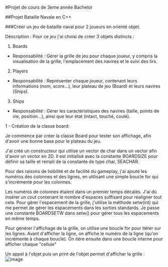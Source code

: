 #Projet de cours de 3eme année Bachelor

##Projet Bataille Navale en C++

###Créer un jeu de bataille naval pour 2 joueurs en orienté objet.

Déscription :
Pour ce jeu j'ai choisi de créer 3 objets distincts :
1. Boards
- Responsabilité : Gérer la grille de jeu pour chaque joueur, y compris la visualisation de la grille, l'emplacement des navires et le suivi des tirs.
2. Players
- Responsabilité : Représenter chaque joueur, contenant leurs informations (nom, score...), leur plateau de jeu (Board) et leurs navires (Ships).
3. Ships
- Responsabilité : Gérer les caractéristiques des navires (taille, points de vie, position...), ainsi que leur état (intact, touché, coulé).


1 - Création de la classe board:

Je commence par créer la classe Board pour tester son affichage, afin d'avoir une bonne base pour le plateau du jeu.

J'ai créé un constructeur qui utilise un vector de char dans un vector afin d'avoir un vector en 2D. Il est initialisé avec la constante BOARDSIZE pour définir sa taille et rempli de la constante de type char, SEACHAR.

Pour des raisons de lisibilité et de facilité du gameplay, j'ai ajouté les numéros des colonnes et des lignes, en utilisant une simple boucle for qui s'incrémente pour les colonnes.

Les numéros de colonnes étaient dans un premier temps décalés. J'ai dû insérer un cout contenant le nombre d'espaces suffisant pour réaligner tout cela. Pour gérer l'espacement de la grille, j'utilise la méthode setw(int) qui me permet de gérer les espacements dans les sorties standards. Je passe une constante BOARDSETW dans setw() pour gérer tous les espacements en même temps.

Pour générer l'affichage de la grille, on utilise une boucle for pour itérer sur les lignes.
Avant d'afficher la ligne, on affiche le numéro de la ligne (qu'on incrémente à chaque boucle).
On itère ensuite dans une boucle interne pour afficher chaque "cellule" 

Un appel à l'objet puis un print de l'objet permet d'afficher la grille :
![image](https://github.com/TimCauss/TP-bataille-Navale-POO-B3/assets/96956172/86eb58b3-5b88-49b4-b9f2-34ef92f35e29)


